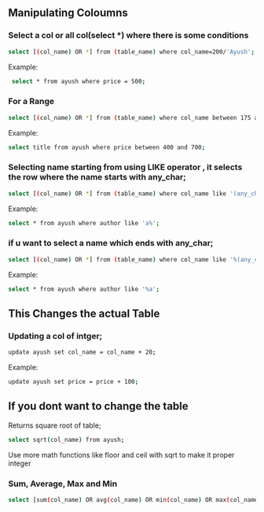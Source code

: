 ## Manipulating Coloumns

### Select a col or all col(select *) where there is some conditions
```bash
select [(col_name) OR *] from (table_name) where col_name=200/'Ayush';
```
Example:
```bash
 select * from ayush where price = 500;
```

### For a Range
```bash
select [(col_name) OR *] from (table_name) where col_name between 175 and 250;
```
Example:
```bash
select title from ayush where price between 400 and 700;
```

### Selecting name starting from using LIKE operator , it selects the row where the name starts with any_char;
```bash
select [(col_name) OR *] from (table_name) where col_name like '(any_char)%';
```
Example:
```bash
select * from ayush where author like 'a%';
```

### if u want to select a name which ends with any_char;
```bash
select [(col_name) OR *] from (table_name) where col_name like '%(any_char)';
```

Example:
```bash
select * from ayush where author like '%a';
```

## This Changes the actual Table
### Updating a col of intger;
```bash
update ayush set col_name = col_name + 20;
```
Example:
```bash
update ayush set price = price + 100;
```

## If you dont want to change the table
Returns square root of table;
```bash
select sqrt(col_name) from ayush;
```
Use more math functions like floor and ceil with sqrt to make it proper integer


### Sum, Average, Max and Min
```bash
select [sum(col_name) OR avg(col_name) OR min(col_name) OR max(col_name)] from ayush;
```




 



